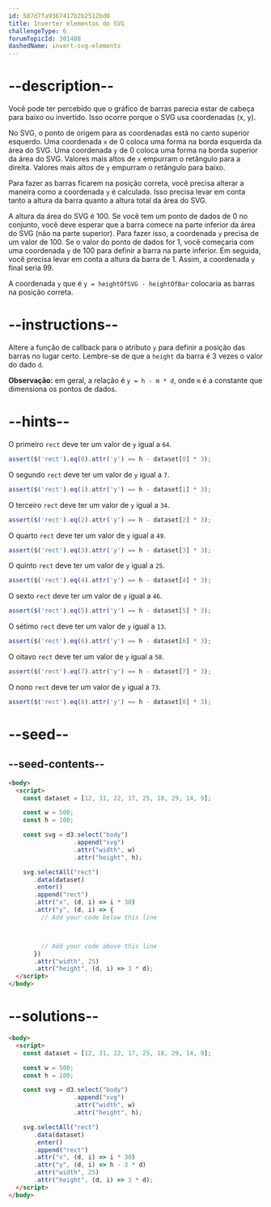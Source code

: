 ```yaml
---
id: 587d7fa9367417b2b2512bd0
title: Inverter elementos do SVG
challengeType: 6
forumTopicId: 301488
dashedName: invert-svg-elements
---
```


# --description--

Você pode ter percebido que o gráfico de barras parecia estar de cabeça para baixo ou invertido. Isso ocorre porque o SVG usa coordenadas (x, y).

No SVG, o ponto de origem para as coordenadas está no canto superior esquerdo. Uma coordenada `x` de 0 coloca uma forma na borda esquerda da área do SVG. Uma coordenada `y` de 0 coloca uma forma na borda superior da área do SVG. Valores mais altos de `x` empurram o retângulo para a direita. Valores mais altos de `y` empurram o retângulo para baixo.

Para fazer as barras ficarem na posição correta, você precisa alterar a maneira como a coordenada `y` é calculada. Isso precisa levar em conta tanto a altura da barra quanto a altura total da área do SVG.

A altura da área do SVG é 100. Se você tem um ponto de dados de 0 no conjunto, você deve esperar que a barra comece na parte inferior da área do SVG (não na parte superior). Para fazer isso, a coordenada `y` precisa de um valor de 100. Se o valor do ponto de dados for 1, você começaria com uma coordenada `y` de 100 para definir a barra na parte inferior. Em seguida, você precisa levar em conta a altura da barra de 1. Assim, a coordenada `y` final seria 99.

A coordenada `y` que é `y = heightOfSVG - heightOfBar` colocaria as barras na posição correta.

# --instructions--

Altere a função de callback para o atributo `y` para definir a posição das barras no lugar certo. Lembre-se de que a `height` da barra é 3 vezes o valor do dado `d`.

**Observação:** em geral, a relação é `y = h - m * d`, onde `m` é a constante que dimensiona os pontos de dados.

# --hints--

O primeiro `rect` deve ter um valor de `y` igual a `64`.

```js
assert($('rect').eq(0).attr('y') == h - dataset[0] * 3);
```

O segundo `rect` deve ter um valor de `y` igual a `7`.

```js
assert($('rect').eq(1).attr('y') == h - dataset[1] * 3);
```

O terceiro `rect` deve ter um valor de `y` igual a `34`.

```js
assert($('rect').eq(2).attr('y') == h - dataset[2] * 3);
```

O quarto `rect` deve ter um valor de `y` igual a `49`.

```js
assert($('rect').eq(3).attr('y') == h - dataset[3] * 3);
```

O quinto `rect` deve ter um valor de `y` igual a `25`.

```js
assert($('rect').eq(4).attr('y') == h - dataset[4] * 3);
```

O sexto `rect` deve ter um valor de `y` igual a `46`.

```js
assert($('rect').eq(5).attr('y') == h - dataset[5] * 3);
```

O sétimo `rect` deve ter um valor de `y` igual a `13`.

```js
assert($('rect').eq(6).attr('y') == h - dataset[6] * 3);
```

O oitavo `rect` deve ter um valor de `y` igual a `58`.

```js
assert($('rect').eq(7).attr('y') == h - dataset[7] * 3);
```

O nono `rect` deve ter um valor de `y` igual a `73`.

```js
assert($('rect').eq(8).attr('y') == h - dataset[8] * 3);
```

# --seed--

## --seed-contents--

```html
<body>
  <script>
    const dataset = [12, 31, 22, 17, 25, 18, 29, 14, 9];

    const w = 500;
    const h = 100;

    const svg = d3.select("body")
                  .append("svg")
                  .attr("width", w)
                  .attr("height", h);

    svg.selectAll("rect")
       .data(dataset)
       .enter()
       .append("rect")
       .attr("x", (d, i) => i * 30)
       .attr("y", (d, i) => {
         // Add your code below this line



         // Add your code above this line
       })
       .attr("width", 25)
       .attr("height", (d, i) => 3 * d);
  </script>
</body>
```

# --solutions--

```html
<body>
  <script>
    const dataset = [12, 31, 22, 17, 25, 18, 29, 14, 9];

    const w = 500;
    const h = 100;

    const svg = d3.select("body")
                  .append("svg")
                  .attr("width", w)
                  .attr("height", h);

    svg.selectAll("rect")
       .data(dataset)
       .enter()
       .append("rect")
       .attr("x", (d, i) => i * 30)
       .attr("y", (d, i) => h - 3 * d)
       .attr("width", 25)
       .attr("height", (d, i) => 3 * d);
  </script>
</body>
```
